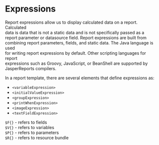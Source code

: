 # Expressions


Report expressions allow us to display calculated data on a report. Calculated  
data is data that is not a static data and is not specifically passed as a  
report parameter or datasource field. Report expressions are built from  
combining report parameters, fields, and static data. The Java language is used  
for writing report expressions by default. Other scripting languages for report  
expressions such as Groovy, JavaScript, or BeanShell are supported by  
JasperReports compilers.  

In a report template, there are several elements that define expressions as:  

 * `<variableExpression>`
 * `<initialValueExpression>`
 * `<groupExpression>`
 * `<printWhenExpression>`
 * `<imageExpression>`
 * `<textFieldExpression>`

`$F{}` - refers to fields  
`$V{}` - refers to variables  
`$P{}` - refers to parameters  
`$R{}` - refers to resource bundle  
